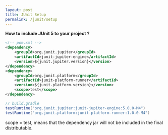 ```yaml
---
layout: post
title: JUnit Setup
permalink: /junit/setup
---
```

**How to include JUnit 5 to your project ?**

```xml
<!-- pom.xml -->
<dependency>
    <groupId>org.junit.jupiter</groupId>
    <artifactId>junit-jupiter-engine</artifactId>
    <version>${junit.jupiter.version}</version>
</dependency>
<dependency>
    <groupId>org.junit.platform</groupId>
    <artifactId>junit-platform-runner</artifactId>
    <version>${junit.platform.version}</version>
    <scope>test</scope>
</dependency>
```

```gradle
// build.gradle
testRuntime("org.junit.jupiter:junit-jupiter-engine:5.0.0-M4")
testRuntime("org.junit.platform:junit-platform-runner:1.0.0-M4")
```

scope = test, means that the dependency jar will not be included in the final distributable.
